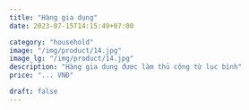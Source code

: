 ```yaml
---
title: "Hàng gia dụng"
date: 2023-07-15T14:15:49+07:00

category: "household" 
image: "/img/product/14.jpg"
image_lg: "/img/product/14.jpg"
description: "Hàng gia dụng được làm thủ công từ lục bình"
price: "... VNĐ"

draft: false
---
```

